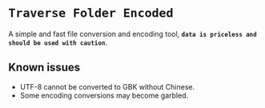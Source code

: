 # `Traverse Folder Encoded`
A simple and fast file conversion and encoding tool, **`data is priceless and should be used with caution`**.

## Known issues
- UTF-8 cannot be converted to GBK without Chinese.
- Some encoding conversions may become garbled.
